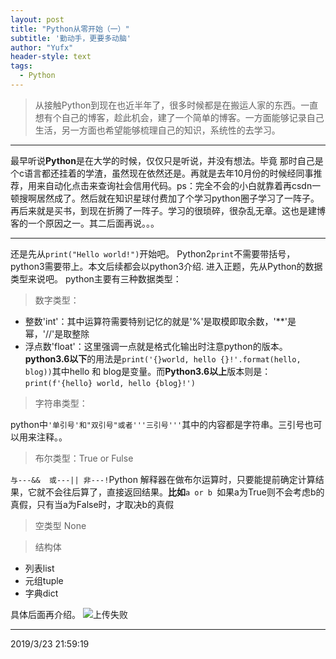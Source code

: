```yaml
---
layout: post
title: "Python从零开始（一）"
subtitle: '勤动手，更要多动脑'
author: "Yufx"
header-style: text
tags:
  - Python
---
```

>从接触Python到现在也近半年了，很多时候都是在搬运人家的东西。一直想有个自己的博客，趁此机会，建了一个简单的博客。一方面能够记录自己生活，另一方面也希望能够梳理自己的知识，系统性的去学习。

----------

最早听说**Python**是在大学的时候，仅仅只是听说，并没有想法。毕竟
那时自己是个c语言都还挂着的学渣，虽然现在依然还是。再就是去年10月份的时候经同事推荐，用来自动化点击来查询社会信用代码。ps：完全不会的小白就靠着再csdn一顿搜啊居然成了。然后就在知识星球付费加了个学习python圈子学习了一阵子。再后来就是买书，到现在折腾了一阵子。学习的很琐碎，很杂乱无章。这也是建博客的一个原因之一。其二后面再说。。。


----------
还是先从`print("Hello world!")`开始吧。
Python2`print`不需要带括号，python3需要带上。本文后续都会以python3介绍.
进入正题，先从Python的数据类型来说吧。
python主要有三种数据类型：

>数字类型：
- 整数'int'：其中运算符需要特别记忆的就是'%'是取模即取余数，'**'是幂，'//'是取整除
- 浮点数'float'：这里强调一点就是格式化输出时注意python的版本。**python3.6以下**的用法是`print('{}world, hello {}!'.format(hello, blog))`其中hello 和 blog是变量。而**Python3.6以上**版本则是：`print(f'{hello} world, hello {blog}!')`

>字符串类型：

python中`'单引号'和"双引号"或者'''三引号'''`其中的内容都是字符串。三引号也可以用来注释。。

>布尔类型：True or Fulse

`与---&&  或---|| 非---!`Python 解释器在做布尔运算时，只要能提前确定计算结果，它就不会往后算了，直接返回结果。**比如**`a or b `如果a为True则不会考虑b的真假，只有当a为False时，才取决b的真假
>空类型
None

>结构体
- 列表list
- 元组tuple
- 字典dict

具体后面再介绍。
![上传失败](https://i.imgur.com/TKsRJRT.jpg)

----------

2019/3/23 21:59:19 